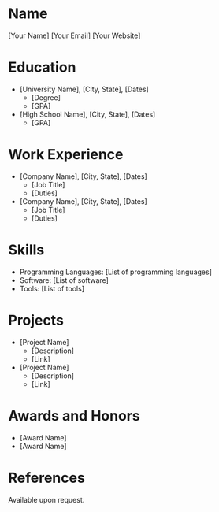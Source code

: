 # Name

[Your Name]
[Your Email]
[Your Website]

# Education

* [University Name], [City, State], [Dates]
    * [Degree]
    * [GPA]
* [High School Name], [City, State], [Dates]
    * [GPA]

# Work Experience

* [Company Name], [City, State], [Dates]
    * [Job Title]
    * [Duties]
* [Company Name], [City, State], [Dates]
    * [Job Title]
    * [Duties]

# Skills

* Programming Languages: [List of programming languages]
* Software: [List of software]
* Tools: [List of tools]

# Projects

* [Project Name]
    * [Description]
    * [Link]
* [Project Name]
    * [Description]
    * [Link]

# Awards and Honors

* [Award Name]
* [Award Name]

# References

Available upon request.
